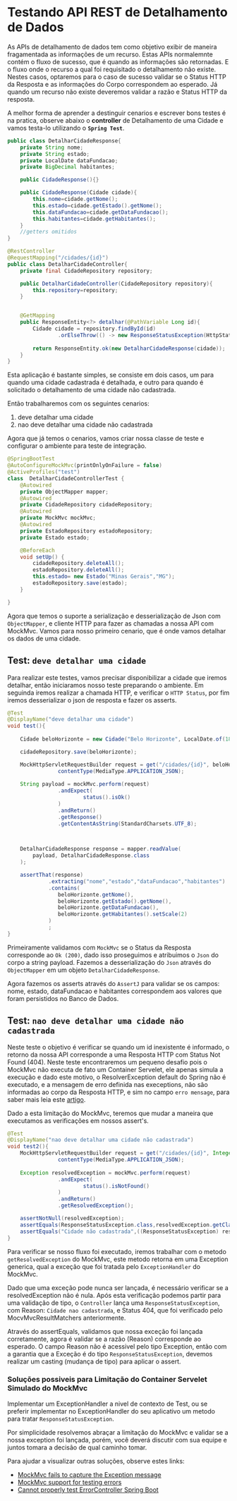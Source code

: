 # Testando API REST  de Detalhamento de Dados

As APIs de detalhamento de dados tem como objetivo exibir de maneira fragamentada as informações de um recurso. Estas APIs normalemnte contém o fluxo de sucesso, que é quando as informações são retornadas. E o fluxo onde o recurso a qual foi requisitado o detalhamento não existe.  Nestes casos, optaremos para o caso de sucesso validar se o Status HTTP da Resposta e as informações do Corpo correspondem ao esperado. Já quando um recurso não existe deveremos validar a razão e Status HTTP da resposta.

A melhor forma de aprender a destinguir cenarios e escrever bons testes é na pratica, observe abaixo o **controller** de Detalhamento de uma Cidade e  vamos testa-lo utilizando o **`Spring Test`**.

```java
public class DetalharCidadeResponse{
    private String nome;
    private String estado;
    private LocalDate dataFundacao;
    private BigDecimal habitantes;

    public CidadeResponse(){}

    public CidadeResponse(Cidade cidade){
        this.nome=cidade.getNome();
        this.estado=cidade.getEstado().getNome();
        this.dataFundacao=cidade.getDataFundacao();
        this.habitantes=cidade.getHabitantes();
    }
    //getters omitidos
}

@RestController
@RequestMapping("/cidades/{id}")
public class DetalharCidadeController{
    private final CidadeRepository repository;

    public DetalharCidadeController(CidadeRepository repository){
        this.repository=repository;
    }


    @GetMapping
    public ResponseEntity<?> detalhar(@PathVariable Long id){
        Cidade cidade = repository.findById(id)
                .orElseThrow(() -> new ResponseStatusException(HttpStatus.NOT_FOUND, "Cidade nao cadastrada"));
        
        return ResponseEntity.ok(new DetalharCidadeResponse(cidade));
    }
}
```

Esta aplicação é bastante simples, se consiste em dois casos, um para quando uma cidade cadastrada é detalhada, e outro para quando é solicitado o detalhamento de uma cidade não cadastrada.

Então trabalharemos com os seguintes cenarios:

1. deve detalhar uma cidade
2. nao deve detalhar uma cidade não cadastrada

Agora que já temos o cenarios, vamos criar nossa classe de teste e configurar o ambiente para teste de integração.


```java
@SpringBootTest
@AutoConfigureMockMvc(printOnlyOnFailure = false)
@ActiveProfiles("test")
class  DetalharCidadeControllerTest {
    @Autowired
    private ObjectMapper mapper;
    @Autowired
    private CidadeRepository cidadeRepository;
    @Autowired
    private MockMvc mockMvc;
    @Autowired
    private EstadoRepository estadoRepository;
    private Estado estado;

    @BeforeEach
    void setUp() {
        cidadeRepository.deleteAll();
        estadoRepository.deleteAll();
        this.estado= new Estado("Minas Gerais","MG");
        estadoRepository.save(estado);
    }

}
```

Agora que temos o suporte a serialização e desserialização de Json com `ObjectMapper`, e cliente HTTP para fazer as chamadas a nossa API com MockMvc. Vamos para nosso primeiro cenario, que é onde vamos detalhar os dados de uma cidade. 

## Test: **`deve detalhar uma cidade`**

Para realizar este testes, vamos precisar disponibilizar a cidade que iremos detalhar, então iniciaramos nosso teste preparando o ambiente. Em seguinda iremos realizar a chamada HTTP, e verificar o `HTTP Status`, por fim iremos desserializar o json de resposta e fazer os asserts.


```java
@Test
@DisplayName("deve detalhar uma cidade")
void test(){
    
    Cidade beloHorizonte = new Cidade("Belo Horizonte", LocalDate.of(1897,12,12), new BigDecimal(" 2722000"),estado);

    cidadeRepository.save(beloHorizonte);

    MockHttpServletRequestBuilder request = get("/cidades/{id}", beloHorizonte.getId()).
                contentType(MediaType.APPLICATION_JSON);
    
    String payload = mockMvc.perform(request)
                .andExpect(
                        status().isOk()
                )
                .andReturn()
                .getResponse()
                .getContentAsString(StandardCharsets.UTF_8);

    

    DetalharCidadeResponse response = mapper.readValue(
        payload, DetalharCidadeResponse.class
    );

    assertThat(response)
             .extracting("nome","estado","dataFundacao","habitantes")
             .contains(
                beloHorizonte.getNome(),
                beloHorizonte.getEstado().getNome(),
                beloHorizonte.getDataFundacao(),
                beloHorizonte.getHabitantes().setScale(2)
             )
             ;   
}
```

Primeiramente validamos com `MockMvc` se o Status da Resposta corresponde ao `Ok (200)`, dado isso proseguimos e atribuimos o `Json` do corpo a string payload. Fazemos a desserialização do `Json` através do `ObjectMapper` em um objeto `DetalharCidadeResponse`.

Agora fazemos os asserts através do `AssertJ` para validar se os campos: nome, estado, dataFundacao e habitantes correspondem aos valores que foram persistidos no Banco de Dados.


## Test: **`nao deve detalhar uma cidade não cadastrada`**

Neste teste o objetivo é verificar se quando um id inexistente é informado, o retorno da nossa API corresponde a uma Resposta HTTP com Status Not Found (404). Neste teste encontraremos um pequeno desafio pois o MockMvc não executa de fato um Container Servelet, ele apenas simula a execução e dado este motivo, o ResolverException default do Spring não é executado, e a mensagem de erro definida nas execeptions, não são informadas ao corpo da Resposta HTTP, e sim no campo `erro mensage`, para saber mais leia este [artigo](https://github.com/spring-projects/spring-framework/issues/17290).

Dado a esta limitação do MockMvc, teremos que mudar a maneira que executamos as verificações em nossos assert's.


```java
@Test
@DisplayName("nao deve detalhar uma cidade não cadastrada")
void test2(){
    MockHttpServletRequestBuilder request = get("/cidades/{id}", Integer.MAX_VALUE).
                contentType(MediaType.APPLICATION_JSON);
    
    Exception resolvedException = mockMvc.perform(request)
                .andExpect(
                        status().isNotFound()
                )
                .andReturn()
                .getResolvedException();

    assertNotNull(resolvedException);
    assertEquals(ResponseStatusException.class,resolvedException.getClass());
    assertEquals("Cidade não cadastrada",((ResponseStatusException) resolvedException).getReason());
}
```

Para verificar se nosso fluxo foi executado, iremos trabalhar com o metodo `getResolvedException` do MockMvc, este metodo retorna em uma Exception generica, qual a exceção que foi tratada pelo `ExceptionHandler` do MockMvc.

Dado que uma exceção  pode nunca ser lançada, é necessário verificar se a resolvedException não é nula. Após esta verificação podemos partir para uma validação de tipo, o `Controller` lança uma `ResponseStatusException`, com Reason: `Cidade nao cadastrada`, e Status 404, que foi verificado pelo MocvMvcResultMatchers anteriormente.

Através do assertEquals, validamos que nossa exceção foi lançada corretamente, agora é validar se a razão (Reason) corresponde ao esperado. O campo Reason não é acessivel pelo tipo Exception, então com  a garantia que a Exceção é do tipo `ResponseStatusException`, devemos realizar um casting (mudança de tipo)  para aplicar o assert.


### Soluções possiveis para Limitação do Container Servelet Simulado do MockMvc

Implementar um ExceptionHandler a nivel de contexto de Test, ou se preferir implementar no ExceptionHandler do seu aplicativo um metodo para tratar `ResponseStatusException`. 

Por simplicidade resolvemos abraçar a limitação do MockMvc e validar se a nossa exception foi lançada, porém, você deverá discutir com sua equipe e juntos tomara a decisão de qual caminho tomar. 

Para ajudar a visualizar outras soluções, observe estes links: 

- [MockMvc fails to capture the Exception message](https://github.com/spring-projects/spring-framework/issues/17290)
- [MockMvc support for testing errors](https://github.com/spring-projects/spring-framework/issues/17290)
- [Cannot properly test ErrorController Spring Boot](https://stackoverflow.com/questions/52925700/cannot-properly-test-errorcontroller-spring-boot)


